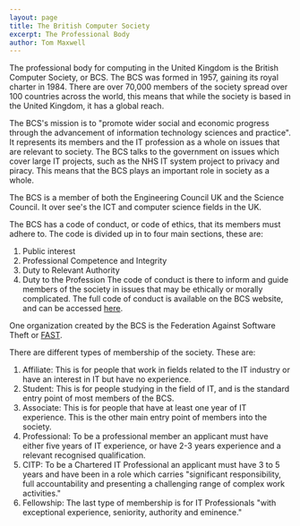 ```yaml
---
layout: page
title: The British Computer Society
excerpt: The Professional Body
author: Tom Maxwell
---
```


The professional body for computing in the United Kingdom is the British Computer Society, or BCS. The BCS was formed in 1957, gaining its royal charter in 1984. There are over 70,000 members of the society spread over 100 countries across the world, this means that while the society is based in the United Kingdom, it has a global reach.

The BCS's mission is to "promote wider social and economic progress through the advancement of information technology sciences and practice". It represents its members and the IT profession as a whole on issues that are relevant to society. 
The BCS talks to the government on issues which cover large IT projects, such as the NHS IT system project to privacy and piracy. This means that the BCS plays an important role in society as a whole.

The BCS is a member of both the Engineering Council UK and the Science Council. It over see's the ICT and computer science fields in the UK. 

The BCS has a code of conduct, or code of ethics, that its members must adhere to. The code is divided up in to four main sections, these are:
1.	Public interest
2.	Professional Competence and Integrity
3.	Duty to Relevant Authority
4.	Duty to the Profession
The code of conduct is there to inform and guide members of the society in issues that may be ethically or morally complicated. The full code of conduct is available on the BCS website, and can be accessed [here](http://www.bcs.org/category/6030).

One organization created by the BCS is the Federation Against Software Theft or [FAST]({{site.baseurl}}/professional-issues-2.html).

There are different types of membership of the society. These are:

1.	Affiliate: This is for people that work in fields related to the IT industry or have an interest in IT but have no experience. 
2.	Student: This is for people studying in the field of IT, and is the standard entry point of most members of the BCS.
3.	Associate: This is for people that have at least one year of IT experience. This is the other main entry point of members into the society.
4.	Professional: To be a professional member an applicant must have either five years of IT experience, or have 2-3 years experience and a relevant recognised qualification.
5.	CITP: To be a Chartered IT Professional an applicant must have 3 to 5 years and have been in a role which carries "significant responsibility, full accountability and presenting a challenging range of complex work activities."
6.	Fellowship: The last type of membership is for IT Professionals "with exceptional experience, seniority, authority and eminence."

